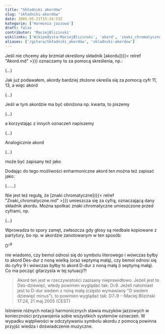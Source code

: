 ```yaml
---
title: "Składniki akordów"
slug: "składniki-akordów"
date: 2005-05-21T15:24:53Z
kategorie: ['Harmonia jazzowa']
draft: false
contributor: 'MaciejBlizinski'
wikilinks: ['Wikipedysta:MaciejBlizinski', 'akord', 'znaki_chromatyczne']
aliases: ['/gitara/Składniki_akordów', 'skladniki-akordow']
---
```

Jeśli nie chcemy aby brzmiał określony składnik
[akordu]({{< relref "Akord.md" >}}) oznaczamy to za pomocą skreślenia, np.:

(...)

Jak już podawałem, akordy bardziej złożone określa się za pomocą cyfr
11, 13, a więc akord

(...)

Jeśli w tym akordzie ma być obniżona np. kwarta, to piszemy

(...)

a korzystając z innych oznaczeń napiszemy

(...)

Analogicznie akord

(...)

może być zapisany też jako

Dodając do tego możliwości enharmoniczne akord ten można też zapisać
jako:

(......)

Nie jest też regułą, że [znaki
chromatyczne]({{< relref "Znaki_chromatyczne.md" >}}) umieszcza się za cyfrą,
oznaczającą dany składnik akordu. Można spotkać znaki chromatyczne
umieszczone przed cyframi, np.

(...)

Wprowadza to spory zamęt, zwłaszcza gdy głosy są niedbale kopiowane z
partytury, bo np. w akordzie zanotowanym w ten sposób:

D<sup>♭9</sup>

nie wiadomo, czy bemol odnosi się do symbolu literowego i wówczas byłby
to akord Des-dur z noną wielką (oraz septymą małą), czy bemol odnosi się
do cyfry 9 i wówczas byłby to akord D-dur z noną małą (i septymą małą).
Co ma począć gitarzysta w tej sytuacji?\!

> Akord ten jest w rzeczywistości zapisany nieprawidłowo. Jeżeli jest to
> Des-dziewięć, wtedy powinien wyglądać tak: D♭9. Jeżeli natomiast jest
> to D-dur siedem z noną małą (często wymawiany "D siedem dziewięć
> minus"), to powinien wyglądać tak: D7♭9 --Maciej
> Bliziński<!-- link nie odnosił się do niczego: 'Składniki akordów' ('content/Składniki_akordów.md') links to 'Wikipedysta:MaciejBlizinski' ('content/Wikipedysta:MaciejBlizinski.md') and that does not exist --> 17:24, 21 maj 2005
> (CEST)

Istnienie różnych notacji harmonicznych stawia muzyków jazzowych w
konieczności przyswojenia sobie wszystkich systemów oznaczeń. W wypadku
wątpliwości w odczytywaniu symbolu akordu z pomocą powinna przyjść
wiedza i doświadczenie muzyczne.

